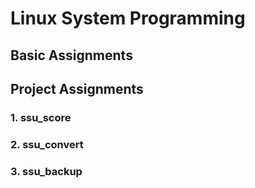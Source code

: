 # Linux System Programming

## Basic Assignments

## Project Assignments

### 1. ssu_score

### 2. ssu_convert

### 3. ssu_backup
